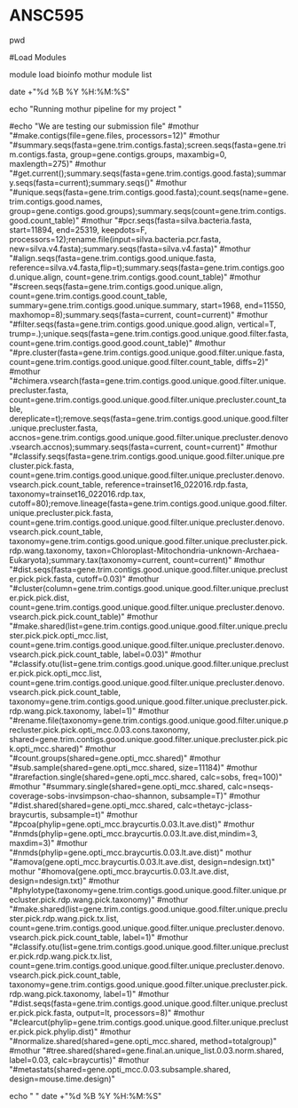 # ANSC595
pwd

#Load Modules

module load bioinfo mothur
module list

date +"%d %B %Y %H:%M:%S"

echo "Running mothur pipeline for my project "

#echo "We are testing our submission file"
#mothur "#make.contigs(file=gene.files, processors=12)"
#mothur "#summary.seqs(fasta=gene.trim.contigs.fasta);screen.seqs(fasta=gene.trim.contigs.fasta, group=gene.contigs.groups, maxambig=0, maxlength=275)"
#mothur "#get.current();summary.seqs(fasta=gene.trim.contigs.good.fasta);summary.seqs(fasta=current);summary.seqs()"
#mothur "#unique.seqs(fasta=gene.trim.contigs.good.fasta);count.seqs(name=gene.trim.contigs.good.names, group=gene.contigs.good.groups);summary.seqs(count=gene.trim.contigs.good.count_table)"
#mothur "#pcr.seqs(fasta=silva.bacteria.fasta, start=11894, end=25319, keepdots=F, processors=12);rename.file(input=silva.bacteria.pcr.fasta, new=silva.v4.fasta);summary.seqs(fasta=silva.v4.fasta)"
#mothur "#align.seqs(fasta=gene.trim.contigs.good.unique.fasta, reference=silva.v4.fasta,flip=t);summary.seqs(fasta=gene.trim.contigs.good.unique.align, count=gene.trim.contigs.good.count_table)"
#mothur "#screen.seqs(fasta=gene.trim.contigs.good.unique.align, count=gene.trim.contigs.good.count_table, summary=gene.trim.contigs.good.unique.summary, start=1968, end=11550, maxhomop=8);summary.seqs(fasta=current, count=current)"
#mothur "#filter.seqs(fasta=gene.trim.contigs.good.unique.good.align, vertical=T, trump=.);unique.seqs(fasta=gene.trim.contigs.good.unique.good.filter.fasta, count=gene.trim.contigs.good.good.count_table)"
#mothur "#pre.cluster(fasta=gene.trim.contigs.good.unique.good.filter.unique.fasta, count=gene.trim.contigs.good.unique.good.filter.count_table, diffs=2)"
#mothur "#chimera.vsearch(fasta=gene.trim.contigs.good.unique.good.filter.unique.precluster.fasta, count=gene.trim.contigs.good.unique.good.filter.unique.precluster.count_table, dereplicate=t);remove.seqs(fasta=gene.trim.contigs.good.unique.good.filter.unique.precluster.fasta, accnos=gene.trim.contigs.good.unique.good.filter.unique.precluster.denovo.vsearch.accnos);summary.seqs(fasta=current, count=current)"
#mothur "#classify.seqs(fasta=gene.trim.contigs.good.unique.good.filter.unique.precluster.pick.fasta, count=gene.trim.contigs.good.unique.good.filter.unique.precluster.denovo.vsearch.pick.count_table, reference=trainset16_022016.rdp.fasta, taxonomy=trainset16_022016.rdp.tax, cutoff=80);remove.lineage(fasta=gene.trim.contigs.good.unique.good.filter.unique.precluster.pick.fasta, count=gene.trim.contigs.good.unique.good.filter.unique.precluster.denovo.vsearch.pick.count_table, taxonomy=gene.trim.contigs.good.unique.good.filter.unique.precluster.pick.rdp.wang.taxonomy, taxon=Chloroplast-Mitochondria-unknown-Archaea-Eukaryota);summary.tax(taxonomy=current, count=current)"
#mothur "#dist.seqs(fasta=gene.trim.contigs.good.unique.good.filter.unique.precluster.pick.pick.fasta, cutoff=0.03)"
#mothur "#cluster(column=gene.trim.contigs.good.unique.good.filter.unique.precluster.pick.pick.dist, count=gene.trim.contigs.good.unique.good.filter.unique.precluster.denovo.vsearch.pick.pick.count_table)"
#mothur "#make.shared(list=gene.trim.contigs.good.unique.good.filter.unique.precluster.pick.pick.opti_mcc.list, count=gene.trim.contigs.good.unique.good.filter.unique.precluster.denovo.vsearch.pick.pick.count_table, label=0.03)"
#mothur "#classify.otu(list=gene.trim.contigs.good.unique.good.filter.unique.precluster.pick.pick.opti_mcc.list, count=gene.trim.contigs.good.unique.good.filter.unique.precluster.denovo.vsearch.pick.pick.count_table, taxonomy=gene.trim.contigs.good.unique.good.filter.unique.precluster.pick.rdp.wang.pick.taxonomy, label=1)"
#mothur "#rename.file(taxonomy=gene.trim.contigs.good.unique.good.filter.unique.precluster.pick.pick.opti_mcc.0.03.cons.taxonomy, shared=gene.trim.contigs.good.unique.good.filter.unique.precluster.pick.pick.opti_mcc.shared)"
#mothur "#count.groups(shared=gene.opti_mcc.shared)"
#mothur "#sub.sample(shared=gene.opti_mcc.shared, size=11184)"
#mothur "#rarefaction.single(shared=gene.opti_mcc.shared, calc=sobs, freq=100)"
#mothur "#summary.single(shared=gene.opti_mcc.shared, calc=nseqs-coverage-sobs-invsimpson-chao-shannon, subsample=T)"
#mothur "#dist.shared(shared=gene.opti_mcc.shared, calc=thetayc-jclass-braycurtis, subsample=t)"
#mothur "#pcoa(phylip=gene.opti_mcc.braycurtis.0.03.lt.ave.dist)"
#mothur "#nmds(phylip=gene.opti_mcc.braycurtis.0.03.lt.ave.dist,mindim=3, maxdim=3)"
#mothur "#nmds(phylip=gene.opti_mcc.braycurtis.0.03.lt.ave.dist)"
mothur "#amova(gene.opti_mcc.braycurtis.0.03.lt.ave.dist, design=ndesign.txt)"
mothur "#homova(gene.opti_mcc.braycurtis.0.03.lt.ave.dist, design=ndesign.txt)"
#mothur "#phylotype(taxonomy=gene.trim.contigs.good.unique.good.filter.unique.precluster.pick.rdp.wang.pick.taxonomy)"
#mothur "#make.shared(list=gene.trim.contigs.good.unique.good.filter.unique.precluster.pick.rdp.wang.pick.tx.list, count=gene.trim.contigs.good.unique.good.filter.unique.precluster.denovo.vsearch.pick.pick.count_table, label=1)"
#mothur "#classify.otu(list=gene.trim.contigs.good.unique.good.filter.unique.precluster.pick.rdp.wang.pick.tx.list, count=gene.trim.contigs.good.unique.good.filter.unique.precluster.denovo.vsearch.pick.pick.count_table, taxonomy=gene.trim.contigs.good.unique.good.filter.unique.precluster.pick.rdp.wang.pick.taxonomy, label=1)"
#mothur "#dist.seqs(fasta=gene.trim.contigs.good.unique.good.filter.unique.precluster.pick.pick.fasta, output=lt, processors=8)"
#mothur "#clearcut(phylip=gene.trim.contigs.good.unique.good.filter.unique.precluster.pick.pick.phylip.dist)"
#mothur "#normalize.shared(shared=gene.opti_mcc.shared, method=totalgroup)"
#mothur "#tree.shared(shared=gene.final.an.unique_list.0.03.norm.shared, label=0.03, calc=braycurtis)"
#mothur "#metastats(shared=gene.opti_mcc.0.03.subsample.shared, design=mouse.time.design)"




echo " "
date +"%d %B %Y %H:%M:%S"
